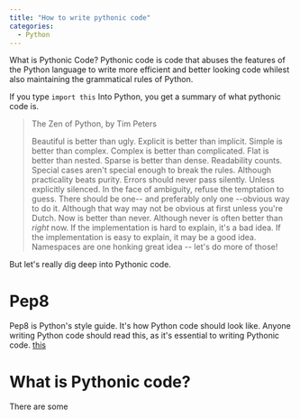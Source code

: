 ```yaml
---
title: "How to write pythonic code"
categories:
  - Python
---
```


What is Pythonic Code?
Pythonic code is code that abuses the features of the Python language to write more efficient and better looking code whilest also maintaining the grammatical rules of Python.

If you type 
```import this```
Into Python, you get a summary of what pythonic code is.
>The Zen of Python, by Tim Peters
>
>Beautiful is better than ugly.
>Explicit is better than implicit.
>Simple is better than complex.
>Complex is better than complicated.
>Flat is better than nested.
>Sparse is better than dense.
>Readability counts.
>Special cases aren't special enough to break the rules.
>Although practicality beats purity.
>Errors should never pass silently.
>Unless explicitly silenced.
>In the face of ambiguity, refuse the temptation to guess.
>There should be one-- and preferably only one --obvious way to do it.
>Although that way may not be obvious at first unless you're Dutch.
>Now is better than never.
>Although never is often better than *right* now.
>If the implementation is hard to explain, it's a bad idea.
>If the implementation is easy to explain, it may be a good idea.
>Namespaces are one honking great idea -- let's do more of those!

But let's really dig deep into Pythonic code.

# Pep8
Pep8 is Python's style guide. It's how Python code should look like. Anyone writing Python code should read this, as it's essential to writing Pythonic code.
[this](https://www.python.org/dev/peps/pep-0008/)

# What is Pythonic code?
There are some 